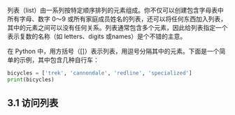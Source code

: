 
列表（list）由⼀系列按特定顺序排列的元素组成。你不仅可以创建包含字⺟表中所有字⺟、数字 0〜9 或所有家庭成员姓名的列表，还可以将任何东⻄加⼊列表，其中的元素之间可以没有任何关系。列表通常包含多个元素，因此给列表指定⼀个表⽰复数的名称（如 letters、digits 或names）是个不错的主意。

在 Python 中，⽤⽅括号（[]）表⽰列表，⽤逗号分隔其中的元素。下⾯是⼀个简单的⽰例，其中包含⼏种⾃⾏⻋：
```python
bicycles = ['trek', 'cannondale', 'redline', 'specialized']
print(bicycles)
```


## 3.1 访问列表

